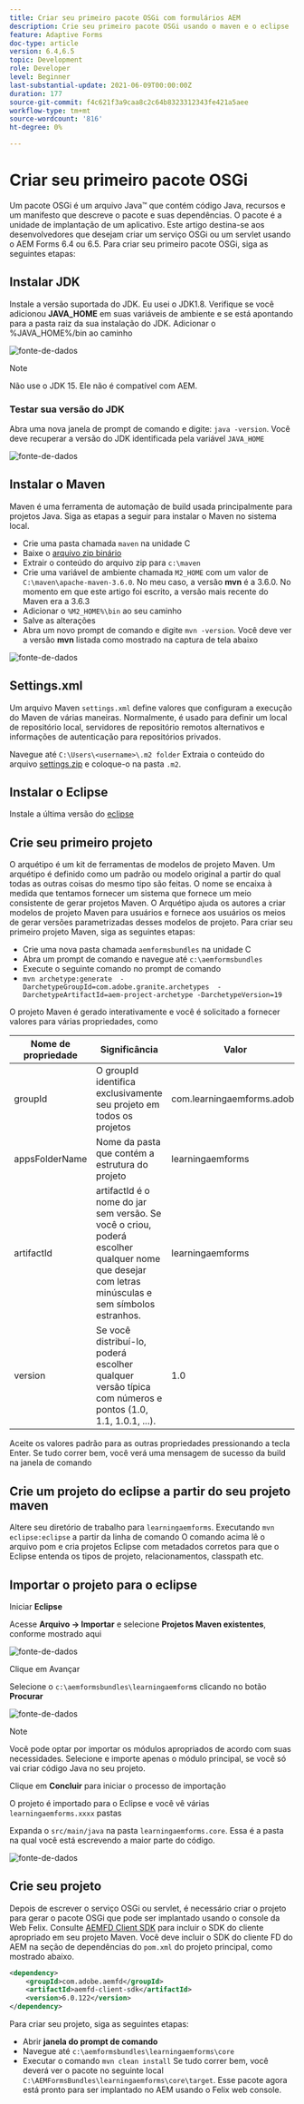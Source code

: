 ```yaml
---
title: Criar seu primeiro pacote OSGi com formulários AEM
description: Crie seu primeiro pacote OSGi usando o maven e o eclipse
feature: Adaptive Forms
doc-type: article
version: 6.4,6.5
topic: Development
role: Developer
level: Beginner
last-substantial-update: 2021-06-09T00:00:00Z
duration: 177
source-git-commit: f4c621f3a9caa8c2c64b8323312343fe421a5aee
workflow-type: tm+mt
source-wordcount: '816'
ht-degree: 0%

---
```



# Criar seu primeiro pacote OSGi

Um pacote OSGi é um arquivo Java™ que contém código Java, recursos e um manifesto que descreve o pacote e suas dependências. O pacote é a unidade de implantação de um aplicativo. Este artigo destina-se aos desenvolvedores que desejam criar um serviço OSGi ou um servlet usando o AEM Forms 6.4 ou 6.5. Para criar seu primeiro pacote OSGi, siga as seguintes etapas:


## Instalar JDK

Instale a versão suportada do JDK. Eu usei o JDK1.8. Verifique se você adicionou **JAVA_HOME** em suas variáveis de ambiente e se está apontando para a pasta raiz da sua instalação do JDK.
Adicionar o %JAVA_HOME%/bin ao caminho

![fonte-de-dados](assets/java-home.JPG)

>[!NOTE]
> Não use o JDK 15. Ele não é compatível com AEM.

### Testar sua versão do JDK

Abra uma nova janela de prompt de comando e digite: `java -version`. Você deve recuperar a versão do JDK identificada pela variável `JAVA_HOME`

![fonte-de-dados](assets/java-version.JPG)

## Instalar o Maven

Maven é uma ferramenta de automação de build usada principalmente para projetos Java. Siga as etapas a seguir para instalar o Maven no sistema local.

* Crie uma pasta chamada `maven` na unidade C
* Baixe o [arquivo zip binário](http://maven.apache.org/download.cgi)
* Extrair o conteúdo do arquivo zip para `c:\maven`
* Crie uma variável de ambiente chamada `M2_HOME` com um valor de `C:\maven\apache-maven-3.6.0`. No meu caso, a versão **mvn** é a 3.6.0. No momento em que este artigo foi escrito, a versão mais recente do Maven era a 3.6.3
* Adicionar o `%M2_HOME%\bin` ao seu caminho
* Salve as alterações
* Abra um novo prompt de comando e digite `mvn -version`. Você deve ver a versão **mvn** listada como mostrado na captura de tela abaixo

![fonte-de-dados](assets/mvn-version.JPG)

## Settings.xml

Um arquivo Maven `settings.xml` define valores que configuram a execução do Maven de várias maneiras. Normalmente, é usado para definir um local de repositório local, servidores de repositório remotos alternativos e informações de autenticação para repositórios privados.

Navegue até `C:\Users\<username>\.m2 folder`
Extraia o conteúdo do arquivo [settings.zip](assets/settings.zip) e coloque-o na pasta `.m2`.

## Instalar o Eclipse

Instale a última versão do [eclipse](https://www.eclipse.org/downloads/)

## Crie seu primeiro projeto

O arquétipo é um kit de ferramentas de modelos de projeto Maven. Um arquétipo é definido como um padrão ou modelo original a partir do qual todas as outras coisas do mesmo tipo são feitas. O nome se encaixa à medida que tentamos fornecer um sistema que fornece um meio consistente de gerar projetos Maven. O Arquétipo ajuda os autores a criar modelos de projeto Maven para usuários e fornece aos usuários os meios de gerar versões parametrizadas desses modelos de projeto.
Para criar seu primeiro projeto Maven, siga as seguintes etapas:

* Crie uma nova pasta chamada `aemformsbundles` na unidade C
* Abra um prompt de comando e navegue até `c:\aemformsbundles`
* Execute o seguinte comando no prompt de comando
* `mvn archetype:generate  -DarchetypeGroupId=com.adobe.granite.archetypes  -DarchetypeArtifactId=aem-project-archetype -DarchetypeVersion=19`

O projeto Maven é gerado interativamente e você é solicitado a fornecer valores para várias propriedades, como

| Nome de propriedade | Significância | Valor |
|------------------------|---------------------------------------|---------------------|
| groupId | O groupId identifica exclusivamente seu projeto em todos os projetos | com.learningaemforms.adobe |
| appsFolderName | Nome da pasta que contém a estrutura do projeto | learningaemforms |
| artifactId | artifactId é o nome do jar sem versão. Se você o criou, poderá escolher qualquer nome que desejar com letras minúsculas e sem símbolos estranhos. | learningaemforms |
| version | Se você distribuí-lo, poderá escolher qualquer versão típica com números e pontos (1.0, 1.1, 1.0.1, ...). | 1.0 |

Aceite os valores padrão para as outras propriedades pressionando a tecla Enter.
Se tudo correr bem, você verá uma mensagem de sucesso da build na janela de comando

## Crie um projeto do eclipse a partir do seu projeto maven

Altere seu diretório de trabalho para `learningaemforms`.
Executando `mvn eclipse:eclipse` a partir da linha de comando
O comando acima lê o arquivo pom e cria projetos Eclipse com metadados corretos para que o Eclipse entenda os tipos de projeto, relacionamentos, classpath etc.

## Importar o projeto para o eclipse

Iniciar **Eclipse**

Acesse **Arquivo -> Importar** e selecione **Projetos Maven existentes**, conforme mostrado aqui

![fonte-de-dados](assets/import-mvn-project.JPG)

Clique em Avançar

Selecione o `c:\aemformsbundles\learningaemform`s clicando no botão **Procurar**

![fonte-de-dados](assets/select-mvn-project.JPG)

>[!NOTE]
>Você pode optar por importar os módulos apropriados de acordo com suas necessidades. Selecione e importe apenas o módulo principal, se você só vai criar código Java no seu projeto.

Clique em **Concluir** para iniciar o processo de importação

O projeto é importado para o Eclipse e você vê várias `learningaemforms.xxxx` pastas

Expanda o `src/main/java` na pasta `learningaemforms.core`. Essa é a pasta na qual você está escrevendo a maior parte do código.

![fonte-de-dados](assets/learning-core.JPG)

## Crie seu projeto

Depois de escrever o serviço OSGi ou servlet, é necessário criar o projeto para gerar o pacote OSGi que pode ser implantado usando o console da Web Felix. Consulte [AEMFD Client SDK](https://repo.adobe.com/nexus/content/repositories/public/com/adobe/aemfd/aemfd-client-sdk/) para incluir o SDK do cliente apropriado em seu projeto Maven. Você deve incluir o SDK do cliente FD do AEM na seção de dependências do `pom.xml` do projeto principal, como mostrado abaixo.

```xml
<dependency>
    <groupId>com.adobe.aemfd</groupId>
    <artifactId>aemfd-client-sdk</artifactId>
    <version>6.0.122</version>
</dependency>
```

Para criar seu projeto, siga as seguintes etapas:

* Abrir **janela do prompt de comando**
* Navegue até `c:\aemformsbundles\learningaemforms\core`
* Executar o comando `mvn clean install`
Se tudo correr bem, você deverá ver o pacote no seguinte local `C:\AEMFormsBundles\learningaemforms\core\target`. Esse pacote agora está pronto para ser implantado no AEM usando o Felix web console.
